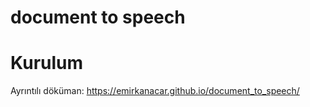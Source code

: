 # document to speech
 
# Kurulum
Ayrıntılı döküman: https://emirkanacar.github.io/document_to_speech/
